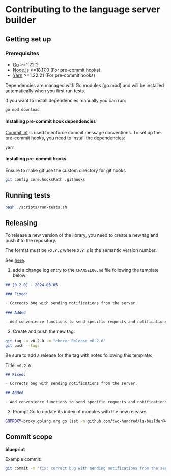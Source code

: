 # Contributing to the language server builder

## Getting set up

### Prerequisites

- [Go](https://golang.org/dl/) >=1.22.2
- [Node.js](https://nodejs.org/en/download/) >=18.17.0 (For pre-commit hooks)
- [Yarn](https://yarnpkg.com/getting-started/install) >=1.22.21 (For pre-commit hooks)

Dependencies are managed with Go modules (go.mod) and will be installed automatically when you first
run tests.

If you want to install dependencies manually you can run:

```bash
go mod download
```

#### Installing pre-commit hook dependencies

[Commitlint](https://commitlint.js.org/) is used to enforce commit message conventions. To set up the pre-commit hooks, you need to install the dependencies:

```bash
yarn
```

#### Installing pre-commit hooks

Ensure to make git use the custom directory for git hooks

```bash
git config core.hooksPath .githooks
```

## Running tests

```bash
bash ./scripts/run-tests.sh
```

## Releasing

To release a new version of the library, you need to create a new tag and push it to the repository.

The format must be `vX.Y.Z` where `X.Y.Z` is the semantic version number.


See [here](https://go.dev/wiki/Modules#publishing-a-release).

1. add a change log entry to the `CHANGELOG.md` file following the template below:

```markdown
## [0.2.0] - 2024-06-05

### Fixed:

- Corrects bug with sending notifications from the server.

### Added

- Add convenience functions to send specific requests and notifications to clients.
```

2. Create and push the new tag:

```bash
git tag -a v0.2.0 -m "chore: Release v0.2.0"
git push --tags
```

Be sure to add a release for the tag with notes following this template:

Title: `v0.2.0`

```markdown
## Fixed:

- Corrects bug with sending notifications from the server.

## Added

- Add convenience functions to send specific requests and notifications to clients.
```

3. Prompt Go to update its index of modules with the new release:

```bash
GOPROXY=proxy.golang.org go list -m github.com/two-hundred/ls-builder@v0.2.0
```

## Commit scope

**blueprint**

Example commit:

```bash
git commit -m 'fix: correct bug with sending notifications from the server'
```
